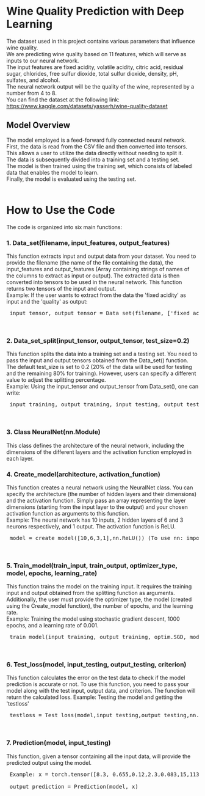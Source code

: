 # Wine Quality Prediction with Deep Learning 
The dataset used in this project contains various parameters that influence wine quality.<br>
We are predicting wine quality based on 11 features, which will serve as inputs to our neural network.<br>
The input features are fixed acidity, volatile acidity, citric acid, residual sugar, chlorides, free sulfur dioxide, total sulfur dioxide, density, pH, sulfates, and alcohol. <br>
The neural network output will be the quality of the wine, represented by a number from 4 to 8. <br>
You can find the dataset at the following link: https://www.kaggle.com/datasets/yasserh/wine-quality-dataset <br>

## Model Overview
The model employed is a feed-forward fully connected neural network. <br>
First, the data is read from the CSV file and then converted into tensors. This allows a user to utilize the data directly without needing to split it. <br>
The data is subsequently divided into a training set and a testing set. <br>
The model is then trained using the training set, which consists of labeled data that enables the model to learn. <br>
Finally, the model is evaluated using the testing set. <br>
<br>

# How to Use the Code 
The code is organized into six main functions: <br>

### 1. Data_set(filename, input_features, output_features) 
This function extracts input and output data from your dataset. You need to provide the filename (the name of the file containing the data), the input_features and output_features (Array containing strings of names of the columns to extract as input or output). The extracted data is then converted into tensors to be used in the neural network. This function returns two tensors of the input and output.<br>
Example: If the user wants to extract from the data the 'fixed acidity' as input and the 'quality' as output:         
 <pre> input_tensor, output_tensor = Data_set(filename, ['fixed acidity'], ['quality']) </pre>  <br>

### 2. Data_set_split(input_tensor, output_tensor, test_size=0.2) 
This function splits the data into a training set and a testing set. You need to pass the input and output tensors obtained from the Data_set() function. The default test_size is set to 0.2 (20% of the data will be used for testing and the remaining 80% for training). However, users can specify a different value to adjust the splitting percentage. <br>
Example: Using the input_tensor and output_tensor from Data_set(), one can write:
<pre> input_training, output_training, input_testing, output_testing = Data_set_split(input_tensor, output_tensor) </pre> <br>

### 3. Class NeuralNet(nn.Module) 
This class defines the architecture of the neural network, including the dimensions of the different layers and the activation function employed in each layer. <br>

### 4. Create_model(architecture, activation_function) 
This function creates a neural network using the NeuralNet class. You can specify the architecture (the number of hidden layers and their dimensions) and the activation function. Simply pass an array representing the layer dimensions (starting from the input layer to the output) and your chosen activation function as arguments to this function. <br>
Example: The neural network has 10 inputs, 2 hidden layers of 6 and 3 neurons respectively, and 1 output. The activation function is ReLU.
<pre> model = create_model([10,6,3,1],nn.ReLU()) (To use nn: import torch.nn as nn) </pre>  <br>

### 5. Train_model(train_input, train_output, optimizer_type, model, epochs, learning_rate) 
This function trains the model on the training input. It requires the training input and output obtained from the splitting function as arguments. Additionally, the user must provide the optimizer type, the model (created using the Create_model function), the number of epochs, and the learning rate. <br>
Example: Training the model using stochastic gradient descent, 1000 epochs, and a learning rate of 0.001.
<pre> train_model(input_training, output_training, optim.SGD, model, 1000, 0.001) </pre> <br>

### 6. Test_loss(model, input_testing, output_testing, criterion) 
This function calculates the error on the test data to check if the model prediction is accurate or not. To use this function, you need to pass your model along with the test input, output data, and criterion. The function will return the calculated loss.
Example: Testing the model and getting the 'testloss'
<pre> testloss = Test_loss(model,input_testing,output_testing,nn.MSELoss()) </pre> <br>

### 7. Prediction(model, input_testing)
This function, given a tensor containing all the input data, will provide the predicted output using the model.
<pre> Example: x = torch.tensor([8.3, 0.655,0.12,2.3,0.083,15,113,0.9966,3.17,0.66,9.8]) // input tensor <br>
 output_prediction = Prediction(model, x) </pre> <br>




